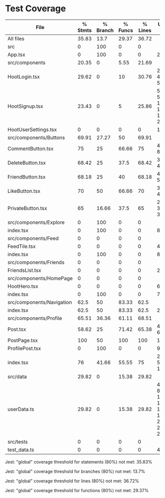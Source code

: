 # Test Coverage

File                       | % Stmts | % Branch | % Funcs | % Lines | Uncovered Line #s                                                       
---------------------------|---------|----------|---------|---------|-------------------------------------------------------------------------
All files                  |   35.83 |     13.7 |   29.37 |   36.72 |                                                                         
 src                       |       0 |      100 |       0 |       0 |                                                                         
  App.tsx                  |       0 |      100 |       0 |       0 | 22-122                                                                  
 src/components            |   20.35 |        0 |    5.55 |   21.69 |                                                                         
  HootLogin.tsx            |   29.62 |        0 |      10 |   30.76 | 24-29,33-47,52-58,96-110                                                
  HootSignup.tsx           |   23.43 |        0 |       5 |   25.86 | 51-58,63,67-100,104-129,134-139,204-281                                 
  HootUserSettings.tsx     |       0 |        0 |       0 |       0 | 17-84                                                                   
 src/components/Buttons    |   69.91 |    27.27 |      50 |   69.91 |                                                                         
  CommentButton.tsx        |      75 |       25 |   66.66 |      75 | 40,49,81-88,96-111                                                      
  DeleteButton.tsx         |   68.42 |       25 |    37.5 |   68.42 | 30,34-40,61                                                             
  FriendButton.tsx         |   68.18 |       25 |      40 |   68.18 | 42-43,49-51,56,63                                                       
  LikeButton.tsx           |      70 |       50 |   66.66 |      70 | 34-35,40-41,45-46                                                       
  PrivateButton.tsx        |      65 |    16.66 |    37.5 |      65 | 27,31-32,37-38,43-44                                                    
 src/components/Explore    |       0 |      100 |       0 |       0 |                                                                         
  index.tsx                |       0 |      100 |       0 |       0 | 8-21                                                                    
 src/components/Feed       |       0 |        0 |       0 |       0 |                                                                         
  FeedTile.tsx             |       0 |        0 |       0 |       0 | 46-268                                                                  
  index.tsx                |       0 |      100 |       0 |       0 | 8-21                                                                    
 src/components/Friends    |       0 |        0 |       0 |       0 |                                                                         
  FriendsList.tsx          |       0 |        0 |       0 |       0 | 20-21                                                                   
 src/components/HomePage   |       0 |        0 |       0 |       0 |                                                                         
  HootHero.tsx             |       0 |        0 |       0 |       0 | 6-14                                                                    
  index.tsx                |       0 |      100 |       0 |       0 | 7                                                                       
 src/components/Navigation |    62.5 |       50 |   83.33 |    62.5 |                                                                         
  index.tsx                |    62.5 |       50 |   83.33 |    62.5 | 25-29,68                                                                
 src/components/Profile    |   65.51 |    36.36 |   61.11 |   68.51 |                                                                         
  Post.tsx                 |   58.62 |       25 |   71.42 |   65.38 | 43-48,62-63,98                                                          
  PostPage.tsx             |     100 |       50 |     100 |     100 | 10                                                                      
  ProfilePost.tsx          |       0 |      100 |       0 |       0 | 9-10                                                                    
  index.tsx                |      76 |    41.66 |   55.55 |      75 | 26,52-54,64,118-121                                                     
 src/data                  |   29.82 |        0 |   15.38 |   29.82 |                                                                         
  userData.ts              |   29.82 |        0 |   15.38 |   29.82 | 46-57,70-89,101-119,136-141,182-193,198-199,203-204,208-210,221-223,231 
 src/tests                 |       0 |        0 |       0 |       0 |                                                                         
  test_data.ts             |       0 |        0 |       0 |       0 | 49-346                                                                  

Jest: "global" coverage threshold for statements (80%) not met: 35.83%

Jest: "global" coverage threshold for branches (80%) not met: 13.7%

Jest: "global" coverage threshold for lines (80%) not met: 36.72%

Jest: "global" coverage threshold for functions (80%) not met: 29.37%
